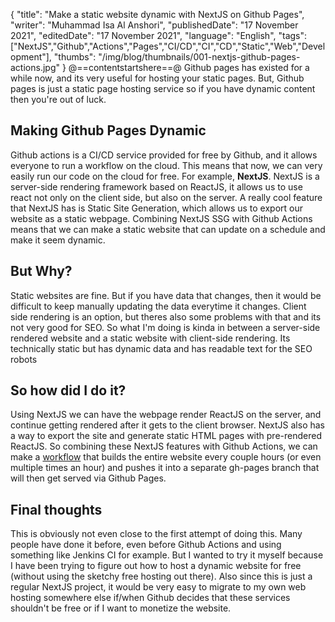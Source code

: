 {
"title": "Make a static website dynamic with NextJS on Github Pages",
"writer": "Muhammad Isa Al Anshori",
"publishedDate": "17 November 2021",
"editedDate": "17 November 2021",
"language": "English",
"tags": ["NextJS","Github","Actions","Pages","CI/CD","CI","CD","Static","Web","Development"],
"thumbs": "/img/blog/thumbnails/001-nextjs-github-pages-actions.jpg"
}
@==contentstartshere==@
Github pages has existed for a while now, and its very useful for hosting your static pages. But, Github pages is just a static page hosting service so if you have dynamic content then you're out of luck.

## Making Github Pages Dynamic
Github actions is a CI/CD service provided for free by Github, and it allows everyone to run a workflow on the cloud. This means that now, we can very easily run our code on the cloud for free. For example, **NextJS**. NextJS is a server-side rendering framework based on ReactJS, it allows us to use react not only on the client side, but also on the server. A really cool feature that NextJS has is Static Site Generation, which allows us to export our website as a static webpage. Combining NextJS SSG with Github Actions means that we can make a static website that can update on a schedule and make it seem dynamic.

## But Why?
Static websites are fine. But if you have data that changes, then it would be difficult to keep manually updating the data everytime it changes. Client side rendering is an option, but theres also some problems with that and its not very good for SEO. So what I'm doing is kinda in between a server-side rendered website and a static website with client-side rendering. Its technically static but has dynamic data and has readable text for the SEO robots

## So how did I do it?
Using NextJS we can have the webpage render ReactJS on the server, and continue getting rendered after it gets to the client browser. NextJS also has a way to export the site and generate static HTML pages with pre-rendered ReactJS. So combining these NextJS features with Github Actions, we can make a [workflow](https://github.com/misaalanshori/misaalanshori.github.io/blob/main/.github/workflows/publish.yml) that builds the entire website every couple hours (or even multiple times an hour) and pushes it into a separate gh-pages branch that will then get served via Github Pages.

## Final thoughts
This is obviously not even close to the first attempt of doing this. Many people have done it before, even before Github Actions and using something like Jenkins CI for example. But I wanted to try it myself because I have been trying to figure out how to host a dynamic website for free (without using the sketchy free hosting out there). Also since this is just a regular NextJS project, it would be very easy to migrate to my own web hosting somewhere else if/when Github decides that these services shouldn't be free or if I want to monetize the website.